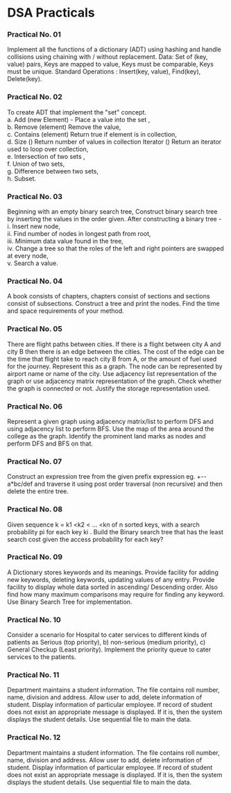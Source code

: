 # DSA Practicals

### Practical No. 01  
Implement all the functions of a dictionary (ADT) using hashing and handle collisions using chaining with / without replacement. Data: Set of (key, value) pairs, Keys are mapped to value, Keys must be comparable, Keys must be unique. Standard Operations : Insert(key, value), Find(key), Delete(key).

### Practical No. 02   
To create ADT that implement the "set" concept.   
a. Add (new Element) - Place a value into the set ,    
b. Remove (element) Remove the value,    
c. Contains (element) Return true if element is in collection,    
d. Size () Return number of values in collection Iterator () Return an iterator used to loop over collection,   
e. Intersection of two sets ,   
f. Union of two sets,   
g. Difference between two sets,   
h. Subset.

### Practical No. 03
Beginning with an empty binary search tree, Construct binary search tree by inserting the values in the order given. After constructing a binary tree -   
i. Insert new node,    
ii. Find number of nodes in longest path from root,    
iii. Minimum data value found in the tree,   
iv. Change a tree so that the roles of the left and right pointers are swapped at every node,   
v. Search a value.  


### Practical No. 04  
A book consists of chapters, chapters consist of sections and sections consist of subsections. Construct a tree and print the nodes. Find the time and space requirements of your method.


### Practical No. 05
There are flight paths between cities. If there is a flight between city A and city B then there is an edge between the cities. The cost of the edge can be the time that flight take to reach city B from A, or the amount of fuel used for the journey. Represent this as a graph. The node can be represented by airport name or name of the city. Use adjacency list representation of the graph or use adjacency matrix representation of the graph. Check whether the graph is connected or not. Justify the storage representation used.  


### Practical No. 06   
Represent a given graph using adjacency matrix/list to perform DFS and using adjacency list to perform BFS. Use the map of the area around the college as the graph. Identify the prominent land marks as nodes and perform DFS and BFS on that.   

### Practical No. 07   
Construct an expression tree from the given prefix expression eg. +--a*bc/def and traverse it using post order traversal (non recursive) and then delete the entire tree.   


### Practical No. 08   
Given sequence k = k1 <k2 < … <kn of n sorted keys, with a search probability pi for each key ki . Build the Binary search tree that has the least search cost given the access probability for each key?


### Practical No. 09
A Dictionary stores keywords and its meanings. Provide facility for adding new keywords, deleting keywords, updating values of any entry. Provide facility to display whole data sorted in ascending/ Descending order. Also find how many maximum comparisons may require for finding any keyword. Use Binary Search Tree for implementation.


### Practical No. 10
Consider a scenario for Hospital to cater services to different kinds of patients as Serious (top priority), b) non-serious (medium priority), c) General Checkup (Least priority). Implement the priority queue to cater services to the patients.  


### Practical No. 11
Department maintains a student information. The file contains roll number, name, division and address. Allow user to add, delete information of student. Display information of particular employee. If record of student does not exist an appropriate message is displayed. If it is, then the system displays the student details. Use sequential file to main the data.


### Practical No. 12
Department maintains a student information. The file contains roll number, name, division and address. Allow user to add, delete information of student. Display information of particular employee. If record of student does not exist an appropriate message is displayed. If it is, then the system displays the student details. Use sequential file to main the data.
